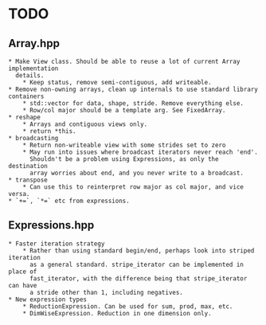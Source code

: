 # TODO

## Array.hpp
    
    * Make View class. Should be able to reuse a lot of current Array implementation
      details.
        * Keep status, remove semi-contiguous, add writeable.
    * Remove non-owning arrays, clean up internals to use standard library containers
        * std::vector for data, shape, stride. Remove everything else.
        * Row/col major should be a template arg. See FixedArray.
    * reshape
        * Arrays and contiguous views only.
        * return *this.
    * broadcasting
        * Return non-writeable view with some strides set to zero
        * May run into issues where broadcast iterators never reach 'end'.
          Shouldn't be a problem using Expressions, as only the destination
          array worries about end, and you never write to a broadcast.
    * transpose
        * Can use this to reinterpret row major as col major, and vice versa.
    * `+=`, `*=` etc from expressions.

## Expressions.hpp

    * Faster iteration strategy
        * Rather than using standard begin/end, perhaps look into striped iteration
          as a general standard. stripe_iterator can be implemented in place of
          fast_iterator, with the difference being that stripe_iterator can have
          a stride other than 1, including negatives.
    * New expression types
        * ReductionExpression. Can be used for sum, prod, max, etc.
        * DimWiseExpression. Reduction in one dimension only.
